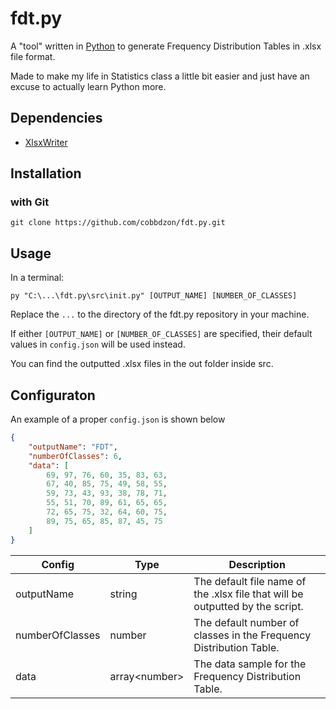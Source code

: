 # fdt.py
A "tool" written in [Python](https://www.python.org/downloads/) to generate Frequency Distribution Tables in .xlsx file format.

Made to make my life in Statistics class a little bit easier and just have an excuse to actually learn Python more.

## Dependencies
- [XlsxWriter](https://github.com/jmcnamara/XlsxWriter)

## Installation
### with Git
```
git clone https://github.com/cobbdzon/fdt.py.git
```

## Usage
In a terminal:
```
py "C:\...\fdt.py\src\init.py" [OUTPUT_NAME] [NUMBER_OF_CLASSES]
```
Replace the `...` to the directory of the fdt.py repository in your machine.

If either `[OUTPUT_NAME]` or `[NUMBER_OF_CLASSES]` are specified, their default values in `config.json` will be used instead.

You can find the outputted .xlsx files in the out folder inside src.

## Configuraton
An example of a proper `config.json` is shown below
```json
{
    "outputName": "FDT",
    "numberOfClasses": 6,
    "data": [
        69, 97, 76, 60, 35, 83, 63,
        67, 40, 85, 75, 49, 58, 55,
        59, 73, 43, 93, 38, 78, 71,
        55, 51, 70, 89, 61, 65, 65,
        72, 65, 75, 32, 64, 60, 75,
        89, 75, 65, 85, 87, 45, 75
    ]
}
```
| Config | Type | Description |
| -| - | - |
| outputName | string | The default file name of the .xlsx file that will be outputted by the script. |
| numberOfClasses | number | The default number of classes in the Frequency Distribution Table. |
| data | array\<number> | The data sample for the Frequency Distribution Table. |
